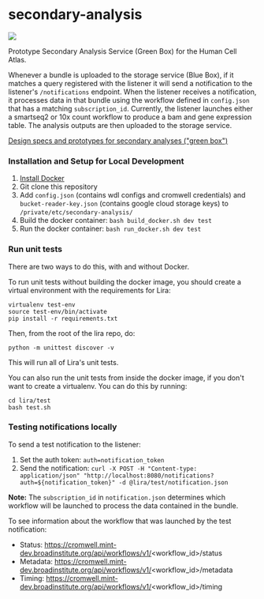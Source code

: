 # secondary-analysis

[![](https://img.shields.io/badge/slack-%23secondary--analysis-5BBC66.svg)](https://humancellatlas.slack.com/messages/secondary-analysis/)

Prototype Secondary Analysis Service (Green Box) for the Human Cell Atlas. 

Whenever a bundle is uploaded to the storage service (Blue Box), if it matches a query registered with the listener it will send a notification to the listener's `/notifications` endpoint. 
When the listener receives a notification, it processes data in that bundle using the workflow defined in `config.json` that has a matching `subscription_id`. 
Currently, the listener launches either a smartseq2 or 10x count workflow to produce a bam and gene expression table. The analysis outputs are then uploaded to the storage service.

[Design specs and prototypes for secondary analyses ("green box")](https://docs.google.com/document/d/1_VgySxINPbUsI0w-Gr4fV4DrHRSwdbCMf7b5sCB18uQ/edit?usp=sharing)

### Installation and Setup for Local Development
1. [Install Docker](https://docs.docker.com/engine/installation/#supported-platforms)
2. Git clone this repository
3. Add `config.json` (contains wdl configs and cromwell credentials) and `bucket-reader-key.json` (contains google cloud storage keys) to `/private/etc/secondary-analysis/`
4. Build the docker container: `bash build_docker.sh dev test`
5. Run the docker container: `bash run_docker.sh dev test`

### Run unit tests
There are two ways to do this, with and without Docker.

To run unit tests without building the docker image, you should create a virtual environment with the requirements for Lira:

```
virtualenv test-env
source test-env/bin/activate
pip install -r requirements.txt
```

Then, from the root of the lira repo, do:
```
python -m unittest discover -v
```
This will run all of Lira's unit tests.

You can also run the unit tests from inside the docker image, if you don't want to create a virtualenv.
You can do this by running:
```
cd lira/test
bash test.sh
```

### Testing notifications locally
To send a test notification to the listener:  
1. Set the auth token: `auth=notification_token`  
2. Send the notification: `curl -X POST -H "Content-type: application/json" "http://localhost:8080/notifications?auth=${notification_token}" -d @lira/test/notification.json`

**Note:** The `subscription_id` in `notification.json` determines which workflow will be launched to process the data contained in the bundle.

To see information about the workflow that was launched by the test notification:
- Status: https://cromwell.mint-dev.broadinstitute.org/api/workflows/v1/<workflow_id>/status
- Metadata: https://cromwell.mint-dev.broadinstitute.org/api/workflows/v1/<workflow_id>/metadata
- Timing: https://cromwell.mint-dev.broadinstitute.org/api/workflows/v1/<workflow_id>/timing 


